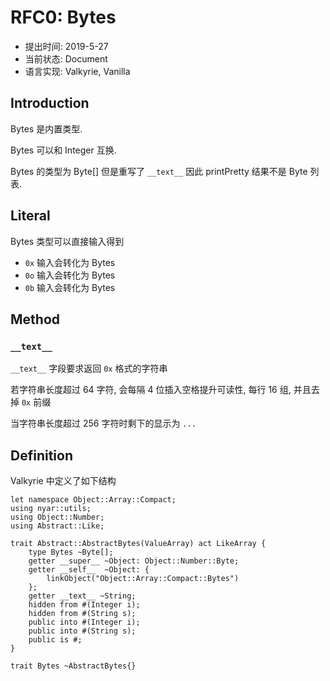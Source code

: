 RFC0: Bytes
===============

- 提出时间: 2019-5-27
- 当前状态: Document
- 语言实现: Valkyrie, Vanilla

## Introduction

Bytes 是内置类型.

Bytes 可以和 Integer 互换.

Bytes 的类型为 Byte[] 但是重写了 `__text__` 因此 printPretty 结果不是 Byte 列表.

## Literal

Bytes 类型可以直接输入得到

- `0x` 输入会转化为 Bytes
- `0o` 输入会转化为 Bytes
- `0b` 输入会转化为 Bytes

## Method

### `__text__`

`__text__` 字段要求返回 `0x` 格式的字符串

若字符串长度超过 64 字符, 会每隔 4 位插入空格提升可读性, 每行 16 组, 并且去掉 `0x` 前缀

当字符串长度超过 256 字符时剩下的显示为 `...`

## Definition

Valkyrie 中定义了如下结构

```nyar
let namespace Object::Array::Compact;
using nyar::utils;
using Object::Number;
using Abstract::Like;

trait Abstract::AbstractBytes(ValueArray) act LikeArray {
    type Bytes ~Byte[];
    getter __super__ ~Object: Object::Number::Byte;
    getter __self__  ~Object: {
        linkObject("Object::Array::Compact::Bytes")
    };
    getter __text__ ~String;
    hidden from #(Integer i);
    hidden from #(String s);
    public into #(Integer i);
    public into #(String s);
    public is #;
}

trait Bytes ~AbstractBytes{}
```
